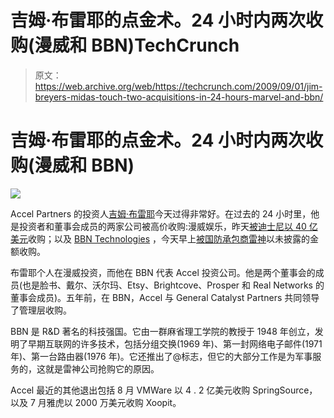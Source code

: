 # 吉姆·布雷耶的点金术。24 小时内两次收购(漫威和 BBN)TechCrunch

> 原文：<https://web.archive.org/web/https://techcrunch.com/2009/09/01/jim-breyers-midas-touch-two-acquisitions-in-24-hours-marvel-and-bbn/>

# 吉姆·布雷耶的点金术。24 小时内两次收购(漫威和 BBN)

![](img/6b180703efffc672de881661b0502167.png)

Accel Partners 的投资人[吉姆·布雷耶](https://web.archive.org/web/20221207203021/http://www.crunchbase.com/person/jim-breyer)今天过得非常好。在过去的 24 小时里，他是投资者和董事会成员的两家公司被高价收购:漫威娱乐，昨天[被迪士尼以 40 亿美元](https://web.archive.org/web/20221207203021/http://www.beta.techcrunch.com/2009/08/31/breaking-disney-to-acquire-marvel-entertainment-for-4-billion/)收购；以及 [BBN Technologies](https://web.archive.org/web/20221207203021/http://www.bbn.com/) ，今天早上[被国防承包商雷神](https://web.archive.org/web/20221207203021/http://www.boston.com/business/ticker/2009/09/raytheon_agrees.html)以未披露的金额收购。

布雷耶个人在漫威投资，而他在 BBN 代表 Accel 投资公司。他是两个董事会的成员(也是脸书、戴尔、沃尔玛、Etsy、Brightcove、Prosper 和 Real Networks 的董事会成员)。五年前，在 BBN，Accel 与 General Catalyst Partners 共同领导了管理层收购。

BBN 是 R&D 著名的科技强国。它由一群麻省理工学院的教授于 1948 年创立，发明了早期互联网的许多技术，包括分组交换(1969 年)、第一封网络电子邮件(1971 年)、第一台路由器(1976 年)。它还推出了@标志，但它的大部分工作是为军事服务的，这就是雷神公司抢购它的原因。

Accel 最近的其他退出包括 8 月 VMWare 以 4 . 2 亿美元收购 SpringSource，以及 7 月雅虎以 2000 万美元收购 Xoopit。